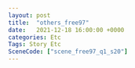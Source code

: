 ```yaml
---
layout: post
title:  "others_free97"
date:   2021-12-18 16:00:00 +0000
categories: Etc
Tags: Story Etc
SceneCode: ["scene_free97_q1_s20"]
---
```

